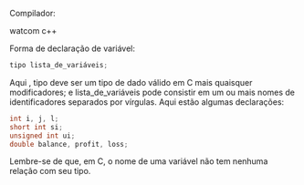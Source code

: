
Compilador:

watcom c++

Forma de declaração de variável:

~~~c
tipo lista_de_variáveis;
~~~

Aqui , tipo deve ser um tipo de dado válido em C mais quaisquer modificadores; e lista_de_variáveis pode consistir em um ou mais nomes de identificadores separados por vírgulas. Aqui estão algumas declarações:

~~~c
int i, j, l;
short int si;
unsigned int ui;
double balance, profit, loss;
~~~

Lembre-se de que, em C, o nome de uma variável não tem nenhuma relação com seu tipo.


